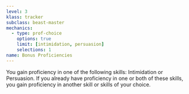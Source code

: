 ```yaml
---
level: 3
klass: tracker
subclass: beast-master
mechanics:
  - type: prof-choice
    options: true
    limit: [intimidation, persuasion]
    selections: 1
name: Bonus Proficiencies
---
```

You gain proficiency in one of the following skills: Intimidation or Persuasion. If you already have proficiency
in one or both of these skills, you gain proficiency in another skill or skills of your choice.
